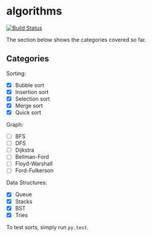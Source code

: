 # algorithms

[![Build Status](https://travis-ci.com/huangsam/algorithms.svg?branch=master)](https://travis-ci.com/huangsam/algorithms)

The section below shows the categories covered so far.

## Categories

Sorting:

- [X] Bubble sort
- [X] Insertion sort
- [X] Selection sort
- [X] Merge sort
- [X] Quick sort

Graph:

- [ ] BFS
- [ ] DFS
- [ ] Dijkstra
- [ ] Bellman-Ford
- [ ] Floyd-Warshall
- [ ] Ford-Fulkerson

Data Structures:

- [X] Queue
- [X] Stacks
- [X] BST
- [X] Tries

To test sorts, simply run `py.test`.
